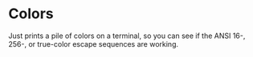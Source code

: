 # Colors

Just prints a pile of colors on a terminal, so you can see if the ANSI 16-,
256-, or true-color escape sequences are working.
